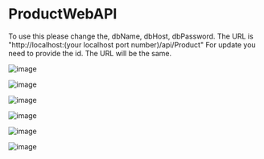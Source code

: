 # ProductWebAPI
To use this please change the, dbName, dbHost, dbPassword.
The URL is "http://localhost:(your localhost port number)/api/Product"
For update you need to provide the id. The URL will be the same.


![image](https://github.com/MOSHAROFaa/ProductWebAPI/assets/84110930/95864b8f-693f-4bee-94fb-a704fa1d9e47)

![image](https://github.com/MOSHAROFaa/ProductWebAPI/assets/84110930/b4954b0d-dd3a-4cd0-8b21-c6e29df33aed)

![image](https://github.com/MOSHAROFaa/ProductWebAPI/assets/84110930/922f8934-4d52-4e3d-98c5-8600fd85a186)

![image](https://github.com/MOSHAROFaa/ProductWebAPI/assets/84110930/2daa6aa8-85ed-4cde-9ff6-5e308a47a6c4)

![image](https://github.com/MOSHAROFaa/ProductWebAPI/assets/84110930/8f923771-3ebc-45f6-b3ad-2e1822b8bbac)

![image](https://github.com/MOSHAROFaa/ProductWebAPI/assets/84110930/f9ed2724-83f2-4beb-8c02-0f092a585f64)
